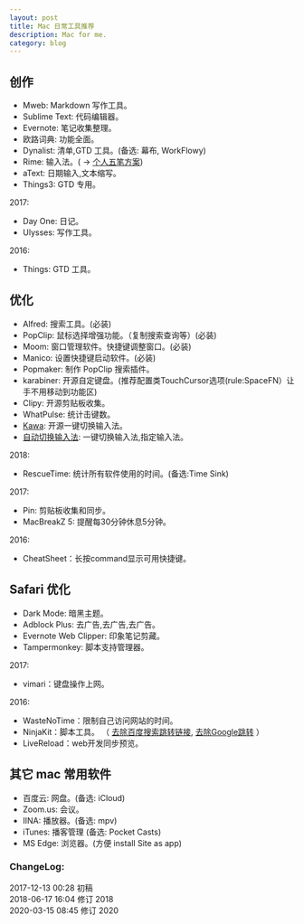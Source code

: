 ```yaml
---
layout: post
title: Mac 日常工具推荐
description: Mac for me.
category: blog
---
```



## 创作
* Mweb: Markdown 写作工具。
* Sublime Text: 代码编辑器。
* Evernote: 笔记收集整理。
* 欧路词典: 功能全面。
* Dynalist: 清单,GTD 工具。(备选: 幕布, WorkFlowy)
* Rime: 输入法。( → [个人五笔方案](https://github.com/linfeng365/linfeng365.99wubi/))
* aText: 日期输入,文本缩写。
* Things3: GTD 专用。


2017:

* Day One: 日记。
* Ulysses: 写作工具。

2016:

* Things: GTD 工具。 

## 优化

* Alfred: 搜索工具。(必装)
* PopClip: 鼠标选择增强功能。（复制搜索查询等）(必装)
* Moom: 窗口管理软件。快捷键调整窗口。(必装)
* Manico: 设置快捷键启动软件。(必装)
* Popmaker: 制作 PopClip 搜索插件。
* karabiner: 开源自定键盘。(推荐配置类TouchCursor选项(rule:SpaceFN）让手不用移动到功能区)
* Clipy: 开源剪贴板收集。
* WhatPulse: 统计击键数。
* [Kawa](https://github.com/utatti/kawa): 开源一键切换输入法。
* [自动切换输入法](https://apps.apple.com/cn/app/%E8%87%AA%E5%8A%A8%E5%88%87%E6%8D%A2%E8%BE%93%E5%85%A5%E6%B3%95/id1470350547?l=en&mt=12): 一键切换输入法,指定输入法。


2018:

* RescueTime: 统计所有软件使用的时间。(备选:Time Sink)

2017:

* Pin: 剪贴板收集和同步。
* MacBreakZ 5: 提醒每30分钟休息5分钟。

2016:

* CheatSheet：长按command显示可用快捷键。


## Safari 优化

* Dark Mode: 暗黑主题。
* Adblock Plus: 去广告,去广告,去广告。
* Evernote Web Clipper: 印象笔记剪藏。
* Tampermonkey: 脚本支持管理器。

2017:

* vimari：键盘操作上网。

2016:  

* WasteNoTime：限制自己访问网站的时间。
* NinjaKit：脚本工具。
（ [去除百度搜索跳转链接](https://greasyfork.org/zh-CN/scripts/11915-remove-the-jump-link-in-baidu/),
[去除Google跳转](https://greasyfork.org/zh-CN/scripts/14150-google-%E7%BB%95%E8%BF%87%E6%90%9C%E7%B4%A2%E7%BB%93%E6%9E%9C%E7%BD%91%E9%A1%B5%E9%93%BE%E6%8E%A5%E9%87%8D%E5%AE%9A%E5%90%91
) ）
*  LiveReload：web开发同步预览。

## 其它 mac 常用软件

* 百度云: 网盘。(备选: iCloud)
* Zoom.us: 会议。
* IINA: 播放器。(备选: mpv)
* iTunes: 播客管理 (备选: Pocket Casts)
* MS Edge: 浏览器。(方便 install Site as app)


### ChangeLog:  
2017-12-13 00:28 初稿  
2018-06-17 16:04 修订 2018   
2020-03-15 08:45 修订 2020  

